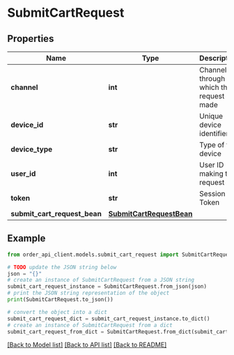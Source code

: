 # SubmitCartRequest


## Properties

Name | Type | Description | Notes
------------ | ------------- | ------------- | -------------
**channel** | **int** | Channel ID through which the request is made | 
**device_id** | **str** | Unique device identifier | [optional] 
**device_type** | **str** | Type of the device | [optional] 
**user_id** | **int** | User ID making the request | [optional] 
**token** | **str** | Session Token | [optional] 
**submit_cart_request_bean** | [**SubmitCartRequestBean**](SubmitCartRequestBean.md) |  | [optional] 

## Example

```python
from order_api_client.models.submit_cart_request import SubmitCartRequest

# TODO update the JSON string below
json = "{}"
# create an instance of SubmitCartRequest from a JSON string
submit_cart_request_instance = SubmitCartRequest.from_json(json)
# print the JSON string representation of the object
print(SubmitCartRequest.to_json())

# convert the object into a dict
submit_cart_request_dict = submit_cart_request_instance.to_dict()
# create an instance of SubmitCartRequest from a dict
submit_cart_request_from_dict = SubmitCartRequest.from_dict(submit_cart_request_dict)
```
[[Back to Model list]](../README.md#documentation-for-models) [[Back to API list]](../README.md#documentation-for-api-endpoints) [[Back to README]](../README.md)


